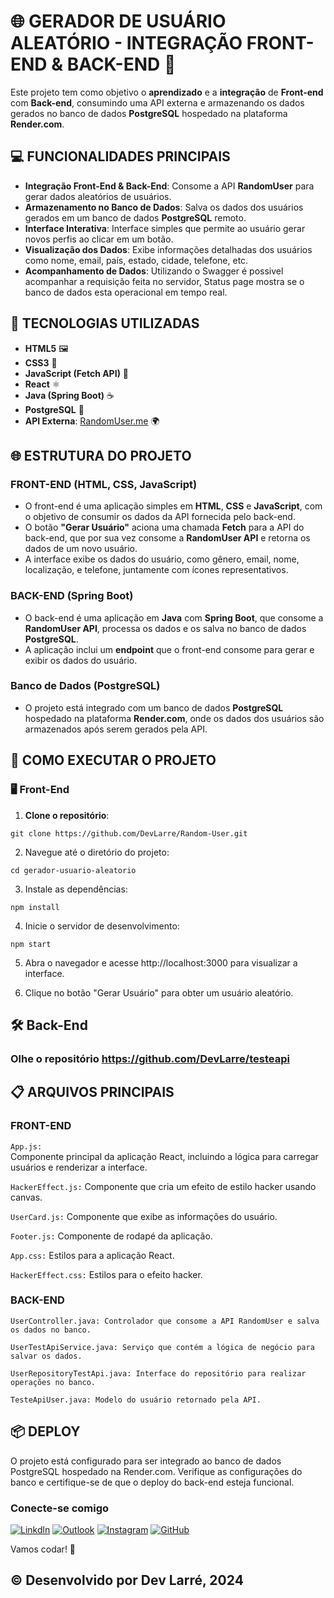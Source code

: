 # 🌐 GERADOR DE USUÁRIO ALEATÓRIO - INTEGRAÇÃO FRONT-END & BACK-END 🚀

Este projeto tem como objetivo o **aprendizado** e a **integração** de **Front-end** com **Back-end**, consumindo uma API externa e armazenando os dados gerados no banco de dados **PostgreSQL** hospedado na plataforma **Render.com**.

## 💻 FUNCIONALIDADES PRINCIPAIS

- **Integração Front-End & Back-End**: Consome a API **RandomUser** para gerar dados aleatórios de usuários.
- **Armazenamento no Banco de Dados**: Salva os dados dos usuários gerados em um banco de dados **PostgreSQL** remoto.
- **Interface Interativa**: Interface simples que permite ao usuário gerar novos perfis ao clicar em um botão.
- **Visualização dos Dados**: Exibe informações detalhadas dos usuários como nome, email, país, estado, cidade, telefone, etc.
- **Acompanhamento de Dados**: Utilizando o Swagger é possivel acompanhar a requisição feita no servidor, Status page mostra se o banco de dados esta operacional em tempo real.

## 🔧 TECNOLOGIAS UTILIZADAS

- **HTML5** 🖼️
- **CSS3** 🎨
- **JavaScript (Fetch API)** 📜
- **React** ⚛️
- **Java (Spring Boot)** ☕
- **PostgreSQL** 🐘
- **API Externa**: [RandomUser.me](https://randomuser.me) 🌍

## 🌐 ESTRUTURA DO PROJETO

### FRONT-END (HTML, CSS, JavaScript)

- O front-end é uma aplicação simples em **HTML**, **CSS** e **JavaScript**, com o objetivo de consumir os dados da API fornecida pelo back-end.
- O botão **"Gerar Usuário"** aciona uma chamada **Fetch** para a API do back-end, que por sua vez consome a **RandomUser API** e retorna os dados de um novo usuário.
- A interface exibe os dados do usuário, como gênero, email, nome, localização, e telefone, juntamente com ícones representativos.

### BACK-END (Spring Boot)

- O back-end é uma aplicação em **Java** com **Spring Boot**, que consome a **RandomUser API**, processa os dados e os salva no banco de dados **PostgreSQL**.
- A aplicação inclui um **endpoint** que o front-end consome para gerar e exibir os dados do usuário.

### Banco de Dados (PostgreSQL)

- O projeto está integrado com um banco de dados **PostgreSQL** hospedado na plataforma **Render.com**, onde os dados dos usuários são armazenados após serem gerados pela API.

## 🚀 COMO EXECUTAR O PROJETO

### 🖥️ Front-End

1. **Clone o repositório**:

```
git clone https://github.com/DevLarre/Random-User.git
```

2. Navegue até o diretório do projeto:

```
cd gerador-usuario-aleatorio
```

3. Instale as dependências:

```
npm install
```

4. Inicie o servidor de desenvolvimento:

```
npm start
```

5. Abra o navegador e acesse http://localhost:3000 para visualizar a interface.

6. Clique no botão "Gerar Usuário" para obter um usuário aleatório.

## 🛠️ Back-End

### Olhe o repositório https://github.com/DevLarre/testeapi

## 📋 ARQUIVOS PRINCIPAIS

### FRONT-END
```App.js:```  
   Componente principal da aplicação React, incluindo a lógica para carregar usuários e renderizar a interface.

```HackerEffect.js:```
   Componente que cria um efeito de estilo hacker usando canvas.

```UserCard.js:```
   Componente que exibe as informações do usuário.

```Footer.js:```
   Componente de rodapé da aplicação.

```App.css:```
   Estilos para a aplicação React.

```HackerEffect.css:``` 
Estilos para o efeito hacker.

### BACK-END
```
UserController.java: Controlador que consome a API RandomUser e salva os dados no banco. 
```
```
UserTestApiService.java: Serviço que contém a lógica de negócio para salvar os dados.
```
```
UserRepositoryTestApi.java: Interface do repositório para realizar operações no banco.
```
```
TesteApiUser.java: Modelo do usuário retornado pela API.
```

## 📦 DEPLOY
O projeto está configurado para ser integrado ao banco de dados PostgreSQL hospedado na Render.com. Verifique as configurações do banco e certifique-se de que o deploy do back-end esteja funcional.

### Conecte-se comigo

[![Linkdln](https://img.shields.io/badge/LinkedIn-0077B5?style=for-the-badge&logo=linkedin&logoColor=white)](https://www.linkedin.com/in/douglas-rodrigues-larré-a59637231/)
[![Outlook](https://img.shields.io/badge/Microsoft_Outlook-0078D4?style=for-the-badge&logo=microsoft-outlook&logoColor=white)](dev.larre@outlook.com)
[![Instagram](https://img.shields.io/badge/Instagram-E4405F?style=for-the-badge&logo=instagram&logoColor=white)](https://www.instagram.com/dev_larre)
[![GitHub](https://img.shields.io/badge/GitHub-100000?style=for-the-badge&logo=github&logoColor=white)](https://github.com/DevLarre)

Vamos codar! 🚀

## © Desenvolvido por Dev Larré, 2024
